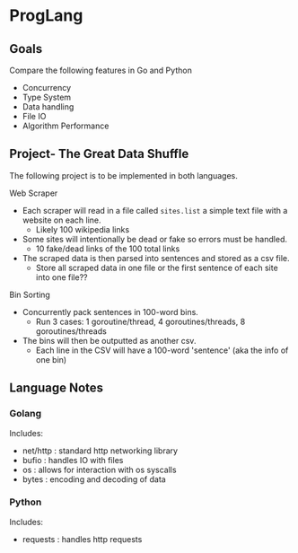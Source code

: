 # ProgLang
## Goals
Compare the following features in Go and Python
- Concurrency
- Type System
- Data handling
- File IO
- Algorithm Performance

## Project- The Great Data Shuffle
The following project is to be implemented in both languages.

Web Scraper<br>
- Each scraper will read in a file called `sites.list` a simple text file with a website on each line.
  - Likely 100 wikipedia links
- Some sites will intentionally be dead or fake so errors must be handled.
  - 10 fake/dead links of the 100 total links
- The scraped data is then parsed into sentences and stored as a csv file.
  - Store all scraped data in one file or the first sentence of each site into one file??

Bin Sorting<br>
- Concurrently pack sentences in 100-word bins.
  - Run 3 cases: 1 goroutine/thread, 4 goroutines/threads, 8 goroutines/threads
- The bins will then be outputted as another csv.
  - Each line in the CSV will have a 100-word 'sentence' (aka the info of one bin)

## Language Notes

### Golang
Includes:
- net/http : standard http networking library
- bufio : handles IO with files
- os : allows for interaction with os syscalls
- bytes : encoding and decoding of data

### Python
Includes:
- requests : handles http requests

